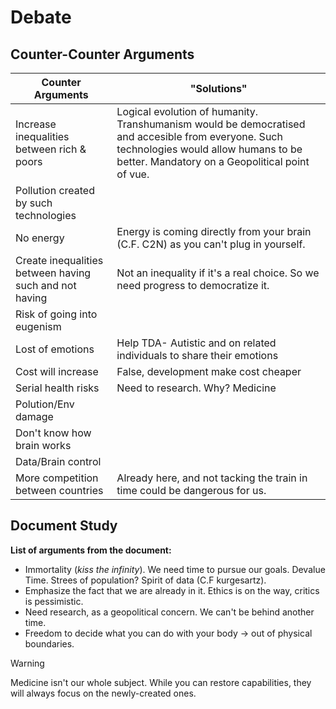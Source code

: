 # Debate 

## Counter-Counter Arguments

| Counter Arguments                                      | "Solutions"                                                                                                                                                                                  |
| ------------------------------------------------------ | -------------------------------------------------------------------------------------------------------------------------------------------------------------------------------------------- |
| Increase inequalities between rich & poors             | Logical evolution of humanity. Transhumanism would be democratised and accesible from everyone. Such technologies would allow humans to be better. Mandatory on a Geopolitical point of vue. |
| Pollution created by such technologies                 |                                                                                                                                                                                              |
| No energy                                              | Energy is coming directly from your brain (C.F. C2N) as you can't plug in yourself.                                                                                                          |
| Create inequalities between having such and not having | Not an inequality if it's a real choice. So we need progress to democratize it.                                                                                                              |
| Risk of going into eugenism                            |                                                                                                                                                                                              |
| Lost of emotions                                       | Help TDA- Autistic and on related individuals to share their emotions                                                                                                                        |
| Cost will increase                                     | False, development make cost cheaper                                                                                                                                                         |
| Serial health risks                                    | Need to research. Why? Medicine                                                                                                                                                              |
| Polution/Env damage                                    |                                                                                                                                                                                              |
| Don't know how brain works                             |                                                                                                                                                                                              |
| Data/Brain control                                     |                                                                                                                                                                                              |
| More competition between countries                     | Already here, and not tacking the train in time could be dangerous for us.                                                                                                                   |

## Document Study

**List of arguments from the document:**

- Immortality (*kiss the infinity*). We need time to pursue our goals. Devalue Time. Strees of population? Spirit of data (C.F kurgesartz).
- Emphasize the fact that we are already in it. Ethics is on the way, critics is pessimistic.
- Need research, as a geopolitical concern. We can't be behind another time. 
- Freedom to decide what you can do with your body -> out of physical boundaries.


> [!WARNING]
> Medicine isn't our whole subject. While you can restore capabilities, they will always focus on the newly-created ones.